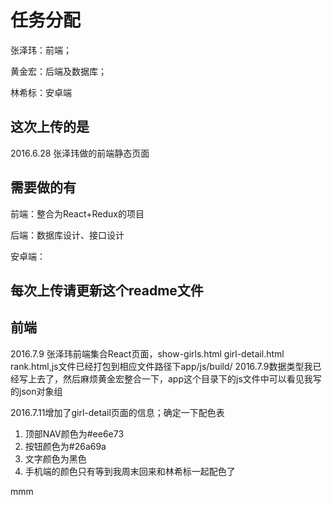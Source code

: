 ﻿# 任务分配
张泽玮：前端；

黄金宏：后端及数据库；

林希标：安卓端
## 这次上传的是
2016.6.28 张泽玮做的前端静态页面
## 需要做的有
前端：整合为React+Redux的项目

后端：数据库设计、接口设计

安卓端：
## 每次上传请更新这个readme文件
## 前端
2016.7.9 张泽玮前端集合React页面，show-girls.html girl-detail.html rank.html,js文件已经打包到相应文件路径下app/js/build/
2016.7.9数据类型我已经写上去了，然后麻烦黄金宏整合一下，app这个目录下的js文件中可以看见我写的json对象组

2016.7.11增加了girl-detail页面的信息；确定一下配色表
1. 顶部NAV颜色为#ee6e73
2. 按钮颜色为#26a69a
3. 文字颜色为黑色
4. 手机端的颜色只有等到我周末回来和林希标一起配色了

mmm
